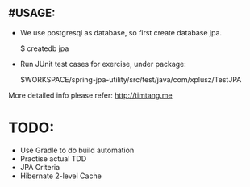 #USAGE:
---

- We use postgresql as database, so first create database jpa.

    $ createdb jpa

- Run JUnit test cases for exercise, under package:

    $WORKSPACE/spring-jpa-utility/src/test/java/com/xplusz/TestJPA
   
More detailed info please refer: <http://timtang.me>

# TODO:

- Use Gradle to do build automation
- Practise actual TDD
- JPA Criteria
- Hibernate 2-level Cache
